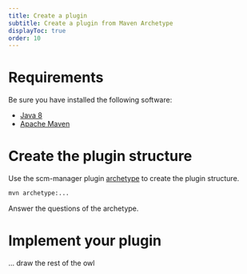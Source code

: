 ```yaml
---
title: Create a plugin
subtitle: Create a plugin from Maven Archetype
displayToc: true
order: 10
---
```


# Requirements

Be sure you have installed the following software:

* [Java 8](https://java.com/de/download/)
* [Apache Maven](http://maven.apache.org/)

# Create the plugin structure

Use the scm-manager plugin [archetype](https://maven.apache.org/guides/introduction/introduction-to-archetypes.html)
to create the plugin structure.

```bash
mvn archetype:...
```

Answer the questions of the archetype.

# Implement your plugin

... draw the rest of the owl
